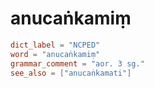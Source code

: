 # anucaṅkamiṃ

``` toml
dict_label = "NCPED"
word = "anucaṅkamiṃ"
grammar_comment = "aor. 3 sg."
see_also = ["anucaṅkamati"]
```

